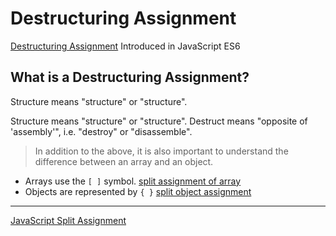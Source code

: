 # Destructuring Assignment
[Destructuring Assignment](../D/DestructionAssignment)
 Introduced in JavaScript ES6

## What is a Destructuring Assignment?
Structure means "structure" or "structure".

Structure means "structure" or "structure". Destruct means "opposite of 'assembly'", i.e. "destroy" or "disassemble".

> In addition to the above, it is also important to understand the difference between an array and an object.

- Arrays use the `[ ]` symbol.
[split assignment of array](../arrayDestructuring)
- Objects are represented by `{ }` 
[split object assignment](../O/objectDestructuring)

***

[JavaScript Split Assignment](https://javascript.keicode.com/lang/destructuring-assignment.php)